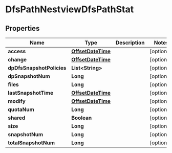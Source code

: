 # DfsPathNestviewDfsPathStat

## Properties
Name | Type | Description | Notes
------------ | ------------- | ------------- | -------------
**access** | [**OffsetDateTime**](OffsetDateTime.md) |  |  [optional]
**change** | [**OffsetDateTime**](OffsetDateTime.md) |  |  [optional]
**dpDfsSnapshotPolicies** | **List&lt;String&gt;** |  |  [optional]
**dpSnapshotNum** | **Long** |  |  [optional]
**files** | **Long** |  |  [optional]
**lastSnapshotTime** | [**OffsetDateTime**](OffsetDateTime.md) |  |  [optional]
**modify** | [**OffsetDateTime**](OffsetDateTime.md) |  |  [optional]
**quotaNum** | **Long** |  |  [optional]
**shared** | **Boolean** |  |  [optional]
**size** | **Long** |  |  [optional]
**snapshotNum** | **Long** |  |  [optional]
**totalSnapshotNum** | **Long** |  |  [optional]
